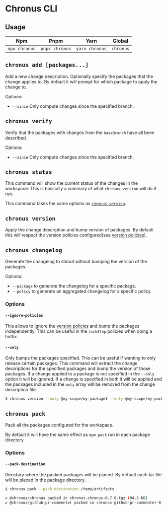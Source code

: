 # Chronus CLI

## Usage

| Npm           | Pnpm           | Yarn           | Global    |
| ------------- | -------------- | -------------- | --------- |
| `npx chronus` | `pnpx chronus` | `yarn chronus` | `chronus` |

## `chronus add [packages...]`

Add a new change description. Optionally specify the packages that the change applies to. By default it will prompt for which package to apply the change to.

Options:

- `--since` Only compute changes since the specified branch.

## `chronus verify`

Verify that the packages with changes from the `baseBranch` have all been described.

Options:

- `--since` Only compute changes since the specified branch.

## `chronus status`

This command will show the current status of the changes in the workspace. This is basically a summary of what `chronus version` will do if run.

This command takes the same options as [`chronus version`](#chronus-version).

## `chronus version`

Apply the change description and bump version of packages. By default this will respect the version policies configured(see [version policies](version-policies.md)).

## `chronus changelog`

Generate the changelog to stdout without bumping the version of the packages.

Options:

- `--package` to generate the changelog for a specific package.
- `--policy` to generate an aggregated changelog for a specific policy.

### Options

#### `--ignore-policies`

This allows to ignore the [version policies](version-policies.md) and bump the packages independently. This can be useful in the `lockStep` policies when doing a hotfix.

#### `--only`

Only bumps the packages specified. This can be useful if wanting to only release certain packages. This command will extract the change descriptions for the specified packages and bump the version of those packages. If a change applied to a package is not specified in the `--only` option it will be ignored. If a change is specified in both it will be applied and the packages included in the `only` array will be removed from the change description file.

```bash
$ chronus version --only @my-scope/my-package1 --only @my-scope/my-package2
```

## `chronus pack`

Pack all the packages configured for the workspace.

By default it will have the same effect as `npm pack` run in each package directory.

### Options

#### `--pack-destination`

Directory where the packed packages will be placed. By default each tar file will be placed in the package directory.

```bash
$ chronus pack --pack-destination /temp/artifacts

✔ @chronus/chronus packed in chronus-chronus-0.7.0.tgz (94.5 kB)
✔ @chronus/github-pr-commenter packed in chronus-github-pr-commenter-0.3.0.tgz (5.49 kB)
```

